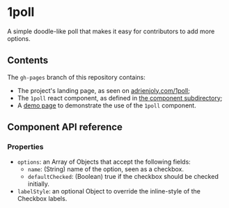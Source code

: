 # 1poll

A simple doodle-like poll that makes it easy for contributors to add more options.

## Contents

The `gh-pages` branch of this repository contains:

- The project's landing page, as seen on [adrienjoly.com/1poll](http://adrienjoly.com/1poll);
- The `1poll` react component, as defined in [the component subdirectory](https://github.com/adrienjoly/1poll/tree/gh-pages/component);
- A [demo page](http://adrienjoly.com/1poll/demo) to demonstrate the use of the `1poll` component.

## Component API reference

### Properties

- `options`: an Array of Objects that accept the following fields:
  - `name`: (String) name of the option, seen as a checkbox.
  - `defaultChecked`: (Boolean) true if the checkbox should be checked initially.
- `labelStyle`: an optional Object to override the inline-style of the Checkbox labels.
